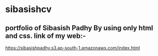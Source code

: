 # sibasishcv
portfolio of Sibasish Padhy 
By using only html and css.
link of my web:-
-------
https://sibasishpadhy.s3.ap-south-1.amazonaws.com/index.html
